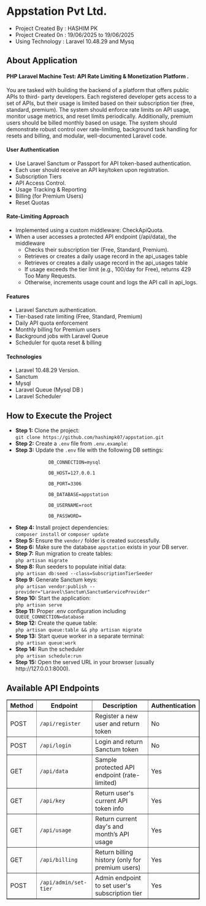 # Appstation Pvt Ltd.
<ul>
    <li>Project Created By  : HASHIM PK  </li>
    <li>Project Created 0n  : 19/06/2025 to 19/06/2025 </li>
    <li>Using Technology    : Laravel 10.48.29 and Mysq  </li>
</ul>


<h2 style="font-weight: bold";>About Application</h2>
 <h4> PHP Laravel Machine Test: API Rate Limiting &amp;
Monetization Platform . </h4> <p>You are tasked with building the backend of a platform that offers public APIs to third-
party developers. Each registered developer gets access to a set of APIs, but their
usage is limited based on their subscription tier (free, standard, premium). The system
should enforce rate limits on API usage, monitor usage metrics, and reset limits
periodically. Additionally, premium users should be billed monthly based on usage.
The system should demonstrate robust control over rate-limiting, background task
handling for resets and billing, and modular, well-documented Laravel code.</p>

<h4>User Authentication</h4>
<ul> 
<li>Use Laravel Sanctum or Passport for API token-based authentication.</li>
<li>Each user should receive an API key/token upon registration.</li>
<li>Subscription Tiers</li>
<li>API Access Control.</li>
<li>Usage Tracking &amp; Reporting</li>
<li>Billing (for Premium Users)</li>
<li>Reset Quotas</li>
</ul>
<h4>Rate-Limiting Approach</h4>
<ul>
  <li>Implemented using a custom middleware: CheckApiQuota.</li>
  <li>When a user accesses a protected API endpoint (/api/data), the middleware
    <ul>
      <li>Checks their subscription tier (Free, Standard, Premium). </li>
      <li>Retrieves or creates a daily usage record in the api_usages table</li>
      <li>Retrieves or creates a daily usage record in the api_usages table</li>
      <li>If usage exceeds the tier limit (e.g., 100/day for Free), returns 429 Too Many Requests.</li>
      <li>Otherwise, increments usage count and logs the API call in api_logs.</li>
    </ul>
  </li>
</ul>
<h4>Features</h4>
<ul>
  <li>Laravel Sanctum authentication.</li>
  <li>Tier-based rate limiting (Free, Standard, Premium)</li>
  <li>Daily API quota enforcement</li>
  <li> Monthly billing for Premium users</li>
  <li> Background jobs with Laravel Queue</li>
  <li>Scheduler for quota reset & billing </li>
</ul>

<h4>Technologies</h4>
<ul>
  <li> Laravel 10.48.29  Version.</li>
  <li>Sanctum </li>
  <li>Mysql</li>
  <li> Laravel Queue (Mysql DB ) </li>
  <li> Laravel Scheduler </li>
</ul>

<h2 style="font-weight: bold;">How to Execute the Project</h2>
<ul>
    <li><strong>Step 1:</strong> Clone the project:<br><code>git clone https://github.com/hashimpk07/appstation.git</code></li>
    <li><strong>Step 2:</strong> Create a <code>.env</code> file from <code>.env.example</code>:</li>
    <li><strong>Step 3:</strong> Update the <code>.env</code> file with the following DB settings:<br>
        <code>
            DB_CONNECTION=mysql<br>
            DB_HOST=127.0.0.1<br>
            DB_PORT=3306<br>
            DB_DATABASE=appstation<br>
            DB_USERNAME=root<br>
            DB_PASSWORD=
        </code>
    </li>
    <li><strong>Step 4:</strong> Install project dependencies:<br><code>composer install</code> or <code>composer update</code></li>
    <li><strong>Step 5:</strong> Ensure the <code>vendor/</code> folder is created successfully.</li>
    <li><strong>Step 6:</strong> Make sure the database <code>appstation</code> exists in your DB server.</li>
    <li><strong>Step 7:</strong> Run migration to create tables:<br><code>php artisan migrate</code></li>
    <li><strong>Step 8:</strong> Run seeders to populate initial data:<br><code>php artisan db:seed --class=SubscriptionTierSeeder</code></li>
    <li><strong>Step 9:</strong> Generate Sanctum keys:<br><code>php artisan vendor:publish --provider="Laravel\Sanctum\SanctumServiceProvider"</code></li>
    <li><strong>Step 10:</strong> Start the application:<br><code>php artisan serve</code></li>
    <li><strong>Step 11:</strong> Proper .env configuration including <code>  QUEUE_CONNECTION=database</code></li>
    <li><strong>Step 12:</strong> Create the queue table:<br><code>php artisan queue:table && php artisan migrate</code></li>
    <li><strong>Step 13:</strong> Start queue worker in a separate terminal:<br><code>php artisan queue:work</code></li>
    <li><strong>Step 14:</strong> Run the scheduler <br><code>php artisan schedule:run</code></li>
    <li><strong>Step 15:</strong> Open the served URL in your browser (usually http://127.0.0.1:8000).</li>
</ul>


<h2 style="font-weight: bold;">Available API Endpoints</h2>
<table border="1" cellpadding="6" cellspacing="0">
  <thead>
    <tr>
      <th>Method</th>
      <th>Endpoint</th>
      <th>Description</th>
      <th>Authentication</th>
    </tr>
  </thead>
  <tbody>
    <tr>
      <td>POST</td>
      <td><code>/api/register</code></td>
      <td>Register a new user and return token</td>
      <td>No</td>
    </tr>
    <tr>
      <td>POST</td>
      <td><code>/api/login</code></td>
      <td>Login and return Sanctum token</td>
      <td>No</td>
    </tr>
    <tr>
      <td>GET</td>
      <td><code>/api/data</code></td>
      <td>Sample protected API endpoint (rate-limited)</td>
      <td>Yes</td>
    </tr>
    <tr>
      <td>GET</td>
      <td><code>/api/key</code></td>
      <td>Return user's current API token info</td>
      <td>Yes</td>
    </tr>
    <tr>
      <td>GET</td>
      <td><code>/api/usage</code></td>
      <td>Return current day's and month’s API usage</td>
      <td>Yes</td>
    </tr>
    <tr>
      <td>GET</td>
      <td><code>/api/billing</code></td>
      <td>Return billing history (only for premium users)</td>
      <td>Yes</td>
    </tr>
    <tr>
      <td>POST</td>
      <td><code>/api/admin/set-tier</code></td>
      <td>Admin endpoint to set user's subscription tier</td>
      <td>Yes </td>
    </tr>
  </tbody>
</table>
   
